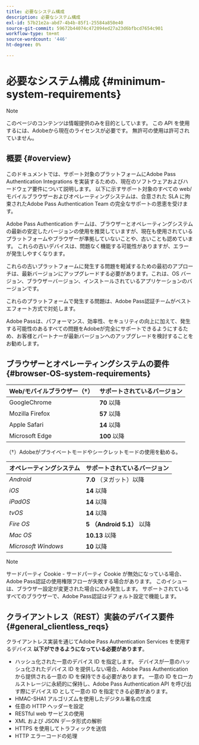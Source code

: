 ```yaml
---
title: 必要なシステム構成
description: 必要なシステム構成
exl-id: 57b21e2a-abd7-4b4b-85f1-25584a850e40
source-git-commit: 59672b44074c472094ed27a23d6bfbcd7654c901
workflow-type: tm+mt
source-wordcount: '446'
ht-degree: 0%

---
```


# 必要なシステム構成 {#minimum-system-requirements}

>[!NOTE]
>
>このページのコンテンツは情報提供のみを目的としています。 この API を使用するには、Adobeから現在のライセンスが必要です。 無許可の使用は許可されていません。


## 概要 {#overview}

このドキュメントでは、サポート対象のプラットフォームにAdobe Pass Authentication Integrations を実装するための、現在のソフトウェアおよびハードウェア要件について説明します。 以下に示すサポート対象のすべての web/モバイルブラウザーおよびオペレーティングシステムは、合意された SLA に拘束されたAdobe Pass Authentication Team の完全なサポートの恩恵を受けます。

Adobe Pass Authentication チームは、ブラウザーとオペレーティングシステムの最新の安定したバージョンの使用を推奨していますが、現在も使用されているプラットフォームやブラウザーが準拠していないことや、古いことも認めています。 これらの古いデバイスは、問題なく機能する可能性がありますが、エラーが発生しやすくなります。

これらの古いプラットフォームに発生する問題を軽減するための最初のアプローチは、最新バージョンにアップグレードする必要があります。これは、OS バージョン、ブラウザーバージョン、インストールされているアプリケーションのバージョンです。

これらのプラットフォームで発生する問題は、Adobe Pass認証チームがベストエフォート方式で対処します。

Adobe Passは、パフォーマンス、効率性、セキュリティの向上に加えて、発生する可能性のあるすべての問題をAdobeが完全にサポートできるようにするため、お客様とパートナーが最新バージョンへのアップグレードを検討することをお勧めします。


## ブラウザーとオペレーティングシステムの要件 {#browser-OS-system-requirements}


| Web/モバイルブラウザー（†） | サポートされているバージョン |
|---|---|
| GoogleChrome | **70** 以降 |
| Mozilla Firefox | **57** 以降 |
| Apple Safari | **14** 以降 |
| Microsoft Edge | **100** 以降 |

（†）Adobeがプライベートモードやシークレットモードの使用を勧める。

| オペレーティングシステム | サポートされているバージョン |
|---|---|
| *Android* | **7.0** （ヌガット）以降 |
| *iOS* | **14** 以降 |
| *iPadOS* | **14** 以降 |
| *tvOS* | **14** 以降 |
| *Fire OS* | **5 （Android 5.1）** 以降 |
| *Mac OS* | **10.13** 以降 |
| *Microsoft Windows* | **10** 以降 |




>[!NOTE]
>
>サードパーティ Cookie - サードパーティ Cookie が無効になっている場合、Adobe Pass認証の使用権限フローが失敗する場合があります。  このイシューは、ブラウザー設定が変更された場合にのみ発生します。 サポートされているすべてのブラウザーで、Adobe Pass認証はデフォルト設定で機能します。


## クライアントレス（REST）実装のデバイス要件 {#general_clientless_reqs}


クライアントレス実装を通じてAdobe Pass Authentication Services を使用するデバイス **以下ができるようになっている必要があります**。

* ハッシュ化された一意のデバイス ID を指定します。 デバイスが一意のハッシュ化されたデバイス ID を提供しない場合、Adobe Pass Authentication から提供される一意の ID を保持できる必要があります。 一意の ID をローカルストレージに永続的に保持し、Adobe Pass Authentication API を呼び出す際にデバイス ID として一意の ID を指定できる必要があります。
* HMAC-SHA1 アルゴリズムを使用したデジタル署名の生成
* 任意の HTTP ヘッダーを設定
* RESTful web サービスの使用
* XML および JSON データ形式の解析
* HTTPS を使用してトラフィックを送信
* HTTP エラーコードの処理
